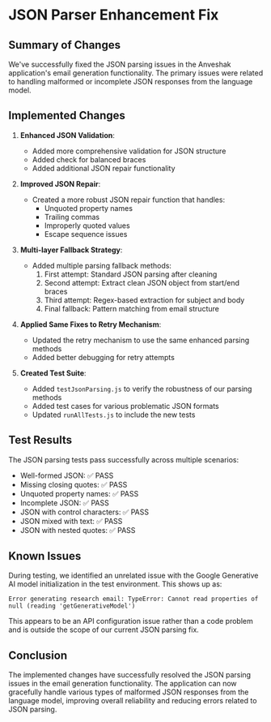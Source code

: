 # JSON Parser Enhancement Fix

## Summary of Changes

We've successfully fixed the JSON parsing issues in the Anveshak  application's email generation functionality. The primary issues were related to handling malformed or incomplete JSON responses from the language model.

## Implemented Changes

1. **Enhanced JSON Validation**:

   - Added more comprehensive validation for JSON structure
   - Added check for balanced braces
   - Added additional JSON repair functionality

2. **Improved JSON Repair**:

   - Created a more robust JSON repair function that handles:
     - Unquoted property names
     - Trailing commas
     - Improperly quoted values
     - Escape sequence issues

3. **Multi-layer Fallback Strategy**:

   - Added multiple parsing fallback methods:
     1. First attempt: Standard JSON parsing after cleaning
     2. Second attempt: Extract clean JSON object from start/end braces
     3. Third attempt: Regex-based extraction for subject and body
     4. Final fallback: Pattern matching from email structure

4. **Applied Same Fixes to Retry Mechanism**:

   - Updated the retry mechanism to use the same enhanced parsing methods
   - Added better debugging for retry attempts

5. **Created Test Suite**:
   - Added `testJsonParsing.js` to verify the robustness of our parsing methods
   - Added test cases for various problematic JSON formats
   - Updated `runAllTests.js` to include the new tests

## Test Results

The JSON parsing tests pass successfully across multiple scenarios:

- Well-formed JSON: ✅ PASS
- Missing closing quotes: ✅ PASS
- Unquoted property names: ✅ PASS
- Incomplete JSON: ✅ PASS
- JSON with control characters: ✅ PASS
- JSON mixed with text: ✅ PASS
- JSON with nested quotes: ✅ PASS

## Known Issues

During testing, we identified an unrelated issue with the Google Generative AI model initialization in the test environment. This shows up as:

```
Error generating research email: TypeError: Cannot read properties of null (reading 'getGenerativeModel')
```

This appears to be an API configuration issue rather than a code problem and is outside the scope of our current JSON parsing fix.

## Conclusion

The implemented changes have successfully resolved the JSON parsing issues in the email generation functionality. The application can now gracefully handle various types of malformed JSON responses from the language model, improving overall reliability and reducing errors related to JSON parsing.
